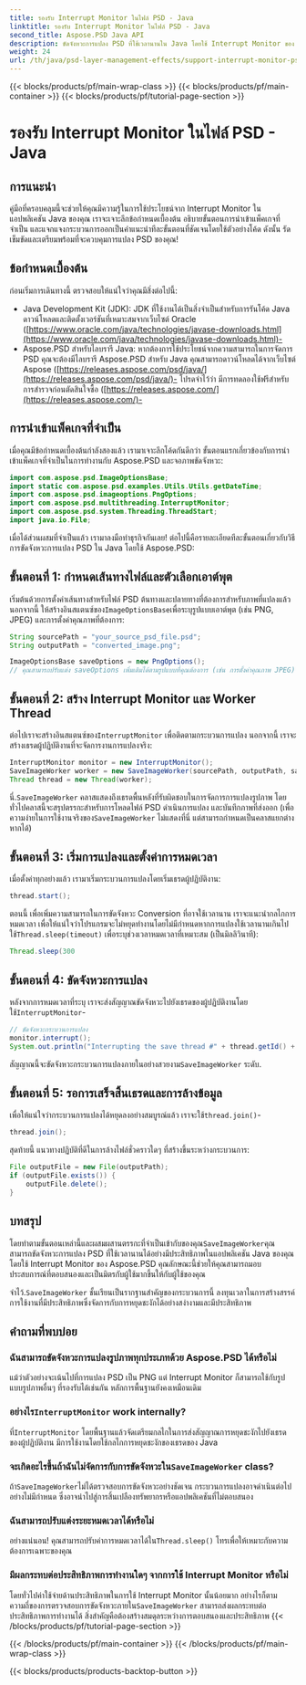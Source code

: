 ```yaml
---
title: รองรับ Interrupt Monitor ในไฟล์ PSD - Java
linktitle: รองรับ Interrupt Monitor ในไฟล์ PSD - Java
second_title: Aspose.PSD Java API
description: ขัดจังหวะการแปลง PSD ที่ใช้เวลานานใน Java โดยใช้ Interrupt Monitor ของ Aspose.PSD เรียนรู้วิธีใช้งานการหยุดชะงักอย่างค่อยเป็นค่อยไปและปรับปรุงประสบการณ์ผู้ใช้
weight: 24
url: /th/java/psd-layer-management-effects/support-interrupt-monitor-psd-files/
---
```


{{< blocks/products/pf/main-wrap-class >}}
{{< blocks/products/pf/main-container >}}
{{< blocks/products/pf/tutorial-page-section >}}

# รองรับ Interrupt Monitor ในไฟล์ PSD - Java

## การแนะนำ

คู่มือที่ครอบคลุมนี้จะช่วยให้คุณมีความรู้ในการใช้ประโยชน์จาก Interrupt Monitor ในแอปพลิเคชัน Java ของคุณ เราจะเจาะลึกข้อกำหนดเบื้องต้น อธิบายขั้นตอนการนำเข้าแพ็คเกจที่จำเป็น และแจกแจงกระบวนการออกเป็นคำแนะนำทีละขั้นตอนที่ชัดเจนโดยใช้ตัวอย่างโค้ด ดังนั้น รัดเข็มขัดและเตรียมพร้อมที่จะควบคุมการแปลง PSD ของคุณ!

## ข้อกำหนดเบื้องต้น

ก่อนเริ่มการเดินทางนี้ ตรวจสอบให้แน่ใจว่าคุณมีสิ่งต่อไปนี้:

- Java Development Kit (JDK): JDK ที่ใช้งานได้เป็นสิ่งจำเป็นสำหรับการรันโค้ด Java ดาวน์โหลดและติดตั้งเวอร์ชันที่เหมาะสมจากเว็บไซต์ Oracle ([https://www.oracle.com/java/technologies/javase-downloads.html](https://www.oracle.com/java/technologies/javase-downloads.html)-
- Aspose.PSD สำหรับไลบรารี Java: หากต้องการใช้ประโยชน์จากความสามารถในการจัดการ PSD คุณจะต้องมีไลบรารี Aspose.PSD สำหรับ Java คุณสามารถดาวน์โหลดได้จากเว็บไซต์ Aspose ([https://releases.aspose.com/psd/java/](https://releases.aspose.com/psd/java/)- โปรดจำไว้ว่า มีการทดลองใช้ฟรีสำหรับการสำรวจก่อนตัดสินใจซื้อ ([https://releases.aspose.com/](https://releases.aspose.com/)-

## การนำเข้าแพ็คเกจที่จำเป็น

เมื่อคุณมีข้อกำหนดเบื้องต้นกำลังสองแล้ว เรามาเจาะลึกโค้ดกันดีกว่า ขั้นตอนแรกเกี่ยวข้องกับการนำเข้าแพ็คเกจที่จำเป็นในการทำงานกับ Aspose.PSD และจอภาพขัดจังหวะ:

```java
import com.aspose.psd.ImageOptionsBase;
import static com.aspose.psd.examples.Utils.Utils.getDateTime;
import com.aspose.psd.imageoptions.PngOptions;
import com.aspose.psd.multithreading.InterruptMonitor;
import com.aspose.psd.system.Threading.ThreadStart;
import java.io.File;
```

เมื่อได้ส่วนผสมที่จำเป็นแล้ว เรามาลงมือทำธุรกิจกันเลย! ต่อไปนี้คือรายละเอียดทีละขั้นตอนเกี่ยวกับวิธีการขัดจังหวะการแปลง PSD ใน Java โดยใช้ Aspose.PSD:

## ขั้นตอนที่ 1: กำหนดเส้นทางไฟล์และตัวเลือกเอาต์พุต

 เริ่มต้นด้วยการตั้งค่าเส้นทางสำหรับไฟล์ PSD ต้นทางและปลายทางที่ต้องการสำหรับภาพที่แปลงแล้ว นอกจากนี้ ให้สร้างอินสแตนซ์ของ`ImageOptionsBase`เพื่อระบุรูปแบบเอาต์พุต (เช่น PNG, JPEG) และการตั้งค่าคุณภาพที่ต้องการ:

```java
String sourcePath = "your_source_psd_file.psd";
String outputPath = "converted_image.png";

ImageOptionsBase saveOptions = new PngOptions();
// คุณสามารถปรับแต่ง saveOptions เพิ่มเติมได้ตามรูปแบบที่คุณต้องการ (เช่น การตั้งค่าคุณภาพ JPEG)
```

## ขั้นตอนที่ 2: สร้าง Interrupt Monitor และ Worker Thread

 ต่อไปเราจะสร้างอินสแตนซ์ของ`InterruptMonitor` เพื่อติดตามกระบวนการแปลง นอกจากนี้ เราจะสร้างเธรดผู้ปฏิบัติงานที่จะจัดการงานการแปลงจริง:

```java
InterruptMonitor monitor = new InterruptMonitor();
SaveImageWorker worker = new SaveImageWorker(sourcePath, outputPath, saveOptions, monitor);
Thread thread = new Thread(worker);
```

 นี่.`SaveImageWorker` คลาสแสดงถึงเธรดพื้นหลังที่รับผิดชอบในการจัดการการแปลงรูปภาพ โดยทั่วไปคลาสนี้จะสรุปตรรกะสำหรับการโหลดไฟล์ PSD ดำเนินการแปลง และบันทึกภาพที่ส่งออก (เพื่อความง่ายในการใช้งานจริงของ`SaveImageWorker` ไม่แสดงที่นี่ แต่สามารถกำหนดเป็นคลาสแยกต่างหากได้)

## ขั้นตอนที่ 3: เริ่มการแปลงและตั้งค่าการหมดเวลา

เมื่อตั้งค่าทุกอย่างแล้ว เรามาเริ่มกระบวนการแปลงโดยเริ่มเธรดผู้ปฏิบัติงาน:

```java
thread.start();
```

ตอนนี้ เพื่อเพิ่มความสามารถในการขัดจังหวะ Conversion ที่อาจใช้เวลานาน เราจะแนะนำกลไกการหมดเวลา เพื่อให้แน่ใจว่าโปรแกรมจะไม่หยุดทำงานโดยไม่มีกำหนดหากการแปลงใช้เวลานานเกินไป ใช้`Thread.sleep(timeout)` เพื่อระบุช่วงเวลาหมดเวลาที่เหมาะสม (เป็นมิลลิวินาที):

```java
Thread.sleep(300
```

## ขั้นตอนที่ 4: ขัดจังหวะการแปลง

 หลังจากการหมดเวลาที่ระบุ เราจะส่งสัญญาณขัดจังหวะไปยังเธรดของผู้ปฏิบัติงานโดยใช้`InterruptMonitor`-

```java
// ขัดจังหวะกระบวนการแปลง
monitor.interrupt();
System.out.println("Interrupting the save thread #" + thread.getId() + " at " + getDateTime().toString());
```

 สัญญาณนี้จะขัดจังหวะกระบวนการแปลงภายในอย่างสวยงาม`SaveImageWorker` ระดับ.

## ขั้นตอนที่ 5: รอการเสร็จสิ้นเธรดและการล้างข้อมูล

 เพื่อให้แน่ใจว่ากระบวนการแปลงได้หยุดลงอย่างสมบูรณ์แล้ว เราจะใช้`thread.join()`-

```java
thread.join();
```

สุดท้ายนี้ แนวทางปฏิบัติที่ดีในการล้างไฟล์ชั่วคราวใดๆ ที่สร้างขึ้นระหว่างกระบวนการ:

```java
File outputFile = new File(outputPath);
if (outputFile.exists()) {
    outputFile.delete();
}
```

## บทสรุป

 โดยทำตามขั้นตอนเหล่านี้และผสมผสานตรรกะที่จำเป็นเข้ากับของคุณ`SaveImageWorker`คุณสามารถขัดจังหวะการแปลง PSD ที่ใช้เวลานานได้อย่างมีประสิทธิภาพในแอปพลิเคชัน Java ของคุณโดยใช้ Interrupt Monitor ของ Aspose.PSD คุณลักษณะนี้ช่วยให้คุณสามารถมอบประสบการณ์ที่ตอบสนองและเป็นมิตรกับผู้ใช้มากขึ้นให้กับผู้ใช้ของคุณ

 จำไว้.`SaveImageWorker` ชั้นเรียนเป็นรากฐานสำคัญของกระบวนการนี้ ลงทุนเวลาในการสร้างสรรค์การใช้งานที่มีประสิทธิภาพซึ่งจัดการกับการหยุดชะงักได้อย่างสง่างามและมีประสิทธิภาพ 

## คำถามที่พบบ่อย

### ฉันสามารถขัดจังหวะการแปลงรูปภาพทุกประเภทด้วย Aspose.PSD ได้หรือไม่

แม้ว่าตัวอย่างจะเน้นไปที่การแปลง PSD เป็น PNG แต่ Interrupt Monitor ก็สามารถใช้กับรูปแบบรูปภาพอื่นๆ ที่รองรับได้เช่นกัน หลักการพื้นฐานยังคงเหมือนเดิม

###  อย่างไร`InterruptMonitor` work internally?

 ที่`InterruptMonitor` โดยพื้นฐานแล้วจัดเตรียมกลไกในการส่งสัญญาณการหยุดชะงักไปยังเธรดของผู้ปฏิบัติงาน มีการใช้งานโดยใช้กลไกการหยุดชะงักของเธรดของ Java

###  จะเกิดอะไรขึ้นถ้าฉันไม่จัดการกับการขัดจังหวะใน`SaveImageWorker` class?

 ถ้า`SaveImageWorker`ไม่ได้ตรวจสอบการขัดจังหวะอย่างชัดเจน กระบวนการแปลงอาจดำเนินต่อไปอย่างไม่มีกำหนด ซึ่งอาจนำไปสู่การสิ้นเปลืองทรัพยากรหรือแอปพลิเคชันที่ไม่ตอบสนอง

### ฉันสามารถปรับแต่งระยะหมดเวลาได้หรือไม่

 อย่างแน่นอน! คุณสามารถปรับค่าการหมดเวลาได้ใน`Thread.sleep()` โทรเพื่อให้เหมาะกับความต้องการเฉพาะของคุณ

### มีผลกระทบต่อประสิทธิภาพการทำงานใดๆ จากการใช้ Interrupt Monitor หรือไม่

 โดยทั่วไปค่าใช้จ่ายด้านประสิทธิภาพในการใช้ Interrupt Monitor นั้นน้อยมาก อย่างไรก็ตามความถี่ของการตรวจสอบการขัดจังหวะภายใน`SaveImageWorker` สามารถส่งผลกระทบต่อประสิทธิภาพการทำงานได้ สิ่งสำคัญคือต้องสร้างสมดุลระหว่างการตอบสนองและประสิทธิภาพ
{{< /blocks/products/pf/tutorial-page-section >}}

{{< /blocks/products/pf/main-container >}}
{{< /blocks/products/pf/main-wrap-class >}}

{{< blocks/products/products-backtop-button >}}
